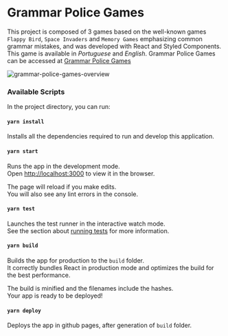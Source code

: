 # Grammar Police Games

This project is composed of 3 games based on the well-known games `Flappy Bird`, `Space Invaders` and `Memory Games` emphasizing common grammar mistakes, and was developed with React and Styled Components. This game is available in _Portuguese_ and _English_. Grammar Police Games can be accessed at [Grammar Police Games](https://marianapatcosta.github.io/grammar-police-games/)

![grammar-police-games-overview](https://user-images.githubusercontent.com/43031902/124002371-8e120200-d9cd-11eb-9afe-7ef7ad1d2663.png)


### Available Scripts

In the project directory, you can run:

#### `yarn install`

Installs all the dependencies required to run and develop this application.

#### `yarn start`

Runs the app in the development mode.\
Open [http://localhost:3000](http://localhost:3000) to view it in the browser.

The page will reload if you make edits.\
You will also see any lint errors in the console.

#### `yarn test`

Launches the test runner in the interactive watch mode.\
See the section about [running tests](https://facebook.github.io/create-react-app/docs/running-tests) for more information.

#### `yarn build`

Builds the app for production to the `build` folder.\
It correctly bundles React in production mode and optimizes the build for the best performance.

The build is minified and the filenames include the hashes.\
Your app is ready to be deployed!

#### `yarn deploy`

Deploys the app in github pages, after generation of `build` folder.

